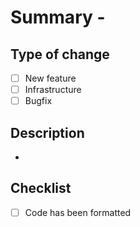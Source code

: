 # Summary - <PR title>

## Type of change
- [ ] New feature
- [ ] Infrastructure
- [ ] Bugfix

## Description
- <insert description>

## Checklist
- [ ] Code has been formatted
